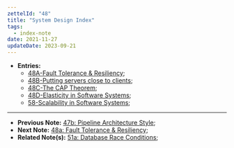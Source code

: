 ```yaml
---
zettelId: "48"
title: "System Design Index"
tags:
  - index-note
date: 2021-11-27
updateDate: 2023-09-21
---
```


- **Entries:**
  - [48A-Fault Tolerance & Resiliency](/notes/48a/);
  - [48B-Putting servers close to clients](/notes/48b/);
  - [48C-The CAP Theorem](/notes/48c/);
  - [48D-Elasticity in Software Systems](/notes/48d/);
  - [58-Scalability in Software Systems](/notes/58/);

---

- **Previous Note:** [47b: Pipeline Architecture Style](/notes/47b/);
- **Next Note:** [48a: Fault Tolerance & Resiliency](/notes/48a/);
- **Related Note(s):** [51a: Database Race Conditions](/notes/51a/);
